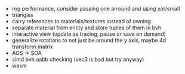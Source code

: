 - rng performance, consider passing one arround and using xor/small
- triangles
- carry references to materials/textures instead of owning
- separate material from entity and store tuples of them in bvh
- interactive view (update as tracing, pause or save on demand)
- generalize rotations to not just be around the y axis, maybe 4d transform matrix
- AOS -> SOA
- simd bvh aabb checking (vec3 is bad but try anyway)
- wasm
